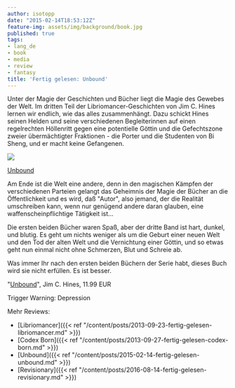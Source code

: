 ```yaml
---
author: isotopp
date: "2015-02-14T18:53:12Z"
feature-img: assets/img/background/book.jpg
published: true
tags:
- lang_de
- book
- media
- review
- fantasy
title: 'Fertig gelesen: Unbound'
---
```

Unter der Magie der Geschichten und Bücher liegt die Magie des Gewebes der Welt. Im dritten Teil der Libriomancer-Geschichten von Jim C. Hines lernen wir endlich, wie das alles zusammenhängt. Dazu schickt Hines seinen Helden und seine verschiedenen Begleiterinnen auf einen regelrechten Höllenritt gegen eine potentielle Göttin und die Gefechtszone zweier übermächtigter Fraktionen - die Porter und die Studenten von Bi Sheng, und er macht keine Gefangenen.

[![](/uploads/2015/02/unbound.jpg)](https://www.amazon.de/Unbound-Magic-Libris-Book-Three-ebook/dp/B00KWG5U6Q)

[Unbound](https://www.amazon.de/Unbound-Magic-Libris-Book-Three-ebook/dp/B00KWG5U6Q)

Am Ende ist die Welt eine andere, denn in den magischen Kämpfen der verschiedenen Parteien gelangt das Geheimnis der Magie der Bücher an die Öffentlichkeit und es wird, daß "Autor", also jemand, der die Realität umschreiben kann, wenn nur genügend andere daran glauben, eine waffenscheinpflichtige Tätigkeit ist…

Die ersten beiden Bücher waren Spaß, aber der dritte Band ist hart, dunkel, und blutig. Es geht um nichts weniger als um die Geburt einer neuen Welt und den Tod der alten Welt und die Vernichtung einer Göttin, und so etwas geht nun einmal nicht ohne Schmerzen, Blut und Schreie ab.

Was immer Ihr nach den ersten beiden Büchern der Serie habt, dieses Buch wird sie nicht erfüllen. Es ist besser.


"[Unbound](https://www.amazon.de/Unbound-Magic-Libris-Book-Three-ebook/dp/B00KWG5U6Q)", Jim C. Hines, 11.99 EUR

Trigger Warning: Depression

Mehr Reviews:
- [Libriomancer]({{< ref "/content/posts/2013-09-23-fertig-gelesen-libriomancer.md" >}})
- [Codex Born]({{< ref "/content/posts/2013-09-27-fertig-gelesen-codex-born.md" >}})
- [Unbound]({{< ref "/content/posts/2015-02-14-fertig-gelesen-unbound.md" >}})
- [Revisionary]({{< ref "/content/posts/2016-08-14-fertig-gelesen-revisionary.md" >}})
